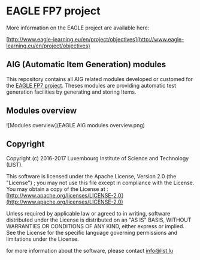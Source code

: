# EAGLE FP7 project
More information on the EAGLE project are available here:

[http://www.eagle-learning.eu/en/project/objectives](http://www.eagle-learning.eu/en/project/objectives)

## AIG (Automatic Item Generation) modules
This repository contains all AIG related modules developed or customed for the [EAGLE FP7 project](http://www.eagle-learning.eu/en/project/objectives). Theses modules are providing automatic test generation facilities by generating and storing Items.

## Modules overview
![Modules overview](EAGLE AIG modules overview.png)

## Copyright
  Copyright (c) 2016-2017  Luxembourg Institute of Science and Technology (LIST).
  
  This software is licensed under the Apache License, Version 2.0 (the "License") ; you
  may not use this file except in compliance with the License. You may obtain a copy of the License
  at : [http://www.apache.org/licenses/LICENSE-2.0](http://www.apache.org/licenses/LICENSE-2.0)
  
  Unless required by applicable law or agreed to in writing, software distributed under the License
  is distributed on an "AS IS" BASIS, WITHOUT WARRANTIES OR CONDITIONS OF ANY KIND, either express
  or implied. See the License for the specific language governing permissions and limitations under
  the License.
  
  for more information about the software, please contact [info@list.lu](mailto:info@list.lu)
 

